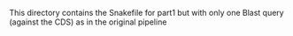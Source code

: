 This directory contains the Snakefile for part1 but with only one Blast query (against the CDS) as in the original pipeline
